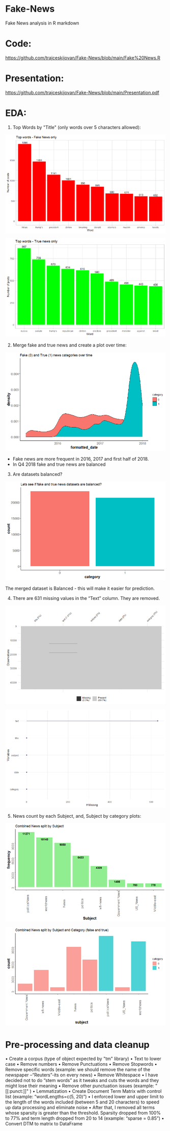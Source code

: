 # Fake-News
Fake News analysis in R markdown

# Code:
https://github.com/trajceskijovan/Fake-News/blob/main/Fake%20News.R

# Presentation:
https://github.com/trajceskijovan/Fake-News/blob/main/Presentation.pdf

# EDA:

1. Top Words by "Title" (only words over 5 characters allowed):

![](samples/1.png)

![](samples/2.png)

2. Merge fake and true news and create a plot over time:

![](samples/3.png)

- Fake news are more frequent in 2016, 2017 and first half of 2018.
- In Q4 2018 fake and true news are balanced

3. Are datasets balanced?

![](samples/4.png)

The merged dataset is Balanced - this will make it easier for prediction.

4. There are 631 missing values in the “Text” column. They are removed.

![](samples/5.png)

![](samples/6.png)

5. News count by each Subject, and, Subject by category plots:

![](samples/7.png)

![](samples/8.png)


# Pre-processing and data cleanup

• Create a corpus (type of object expected by "tm" library)
• Text to lower case
• Remove numbers
• Remove Punctuations
• Remove Stopwords
• Remove specific words (example: we should remove the name of the newspaper –“Reuters”-its on every news)
• Remove Whitespace
• I have decided not to do “stem words” as it tweaks and cuts the words and they might lose their meaning
• Remove other punctuation issues (example: "[[:punct:]]" )
• Lemmatization
• Create Document Term Matrix with control list (example: “wordLengths=c(5, 20)”)
• I enforced lower and upper limit to the length of the words included (between 5 and 20 characters) to speed up data processing and eliminate noise
• After that, I removed all terms whose sparsity is greater than the threshold. Sparsity dropped from 100% to 77% and term length dropped from 20 to 14 (example: “sparse = 0.85”)
• Convert DTM to matrix to DataFrame











